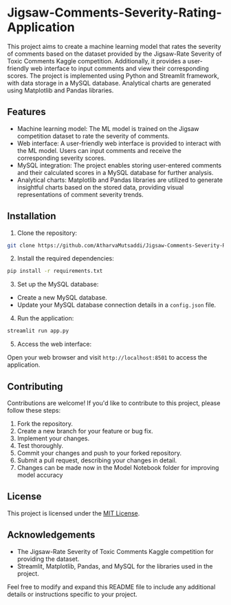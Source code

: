 # Jigsaw-Comments-Severity-Rating-Application

This project aims to create a machine learning model that rates the severity of comments based on the dataset provided by the Jigsaw-Rate Severity of Toxic Comments Kaggle competition. Additionally, it provides a user-friendly web interface to input comments and view their corresponding scores. The project is implemented using Python and Streamlit framework, with data storage in a MySQL database. Analytical charts are generated using Matplotlib and Pandas libraries.

## Features

- Machine learning model: The ML model is trained on the Jigsaw competition dataset to rate the severity of comments.
- Web interface: A user-friendly web interface is provided to interact with the ML model. Users can input comments and receive the corresponding severity scores.
- MySQL integration: The project enables storing user-entered comments and their calculated scores in a MySQL database for further analysis.
- Analytical charts: Matplotlib and Pandas libraries are utilized to generate insightful charts based on the stored data, providing visual representations of comment severity trends.

## Installation

1. Clone the repository:

```bash
git clone https://github.com/AtharvaMutsaddi/Jigsaw-Comments-Severity-Rating-Application.git
```

2. Install the required dependencies:

```bash
pip install -r requirements.txt
```

3. Set up the MySQL database:

- Create a new MySQL database.
- Update your MySQL database connection details in a `config.json` file.

4. Run the application:

```bash
streamlit run app.py
```

5. Access the web interface:

Open your web browser and visit `http://localhost:8501` to access the application.

## Contributing

Contributions are welcome! If you'd like to contribute to this project, please follow these steps:

1. Fork the repository.
2. Create a new branch for your feature or bug fix.
3. Implement your changes.
4. Test thoroughly.
5. Commit your changes and push to your forked repository.
6. Submit a pull request, describing your changes in detail.
7. Changes can be made now in the Model Notebook folder for improving model accuracy

## License

This project is licensed under the [MIT License](LICENSE).

## Acknowledgements

- The Jigsaw-Rate Severity of Toxic Comments Kaggle competition for providing the dataset.
- Streamlit, Matplotlib, Pandas, and MySQL for the libraries used in the project.

Feel free to modify and expand this README file to include any additional details or instructions specific to your project.
